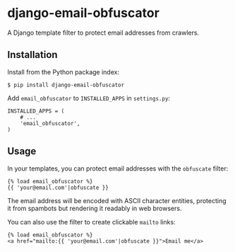 django-email-obfuscator
=======================

A Django template filter to protect email addresses from crawlers.

Installation
------------

Install from the Python package index:

    $ pip install django-email-obfuscator

Add `email_obfuscator` to `INSTALLED_APPS` in `settings.py`:

    INSTALLED_APPS = (
        # ...
        'email_obfuscator',
    )

Usage
-----

In your templates, you can protect email addresses with the `obfuscate`
filter:

    {% load email_obfuscator %}
    {{ 'your@email.com'|obfuscate }}

The email address will be encoded with ASCII character entities, protecting it
from spambots but rendering it readably in web browsers.

You can also use the filter to create clickable `mailto` links:

    {% load email_obfuscator %}
    <a href="mailto:{{ 'your@email.com'|obfuscate }}">Email me</a>
